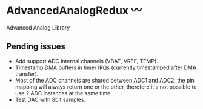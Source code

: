 # AdvancedAnalogRedux 〰
Advanced Analog Library

## Pending issues

* Add support ADC internal channels (VBAT, VREF, TEMP).
* Timestamp DMA buffers in timer IRQs (currently timestamped after DMA transfer).
* Most of the ADC channels are shared between ADC1 and ADC2, the pin mapping will always return one or the other, therefore it's not possible to use 2 ADC instances at the same time.
* Test DAC with 8bit samples.
